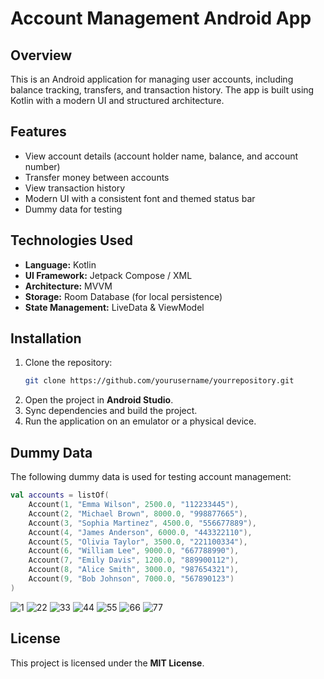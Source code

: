# Account Management Android App

## Overview
This is an Android application for managing user accounts, including balance tracking, transfers, and transaction history. The app is built using Kotlin with a modern UI and structured architecture.

## Features
- View account details (account holder name, balance, and account number)
- Transfer money between accounts
- View transaction history
- Modern UI with a consistent font and themed status bar
- Dummy data for testing

## Technologies Used
- **Language:** Kotlin
- **UI Framework:** Jetpack Compose / XML
- **Architecture:** MVVM
- **Storage:** Room Database (for local persistence)
- **State Management:** LiveData & ViewModel

## Installation
1. Clone the repository:
   ```sh
   git clone https://github.com/yourusername/yourrepository.git
   ```
2. Open the project in **Android Studio**.
3. Sync dependencies and build the project.
4. Run the application on an emulator or a physical device.

## Dummy Data
The following dummy data is used for testing account management:
```kotlin
val accounts = listOf(
    Account(1, "Emma Wilson", 2500.0, "112233445"),
    Account(2, "Michael Brown", 8000.0, "998877665"),
    Account(3, "Sophia Martinez", 4500.0, "556677889"),
    Account(4, "James Anderson", 6000.0, "443322110"),
    Account(5, "Olivia Taylor", 3500.0, "221100334"),
    Account(6, "William Lee", 9000.0, "667788990"),
    Account(7, "Emily Davis", 1200.0, "889900112"),
    Account(8, "Alice Smith", 3000.0, "987654321"),
    Account(9, "Bob Johnson", 7000.0, "567890123")
)
```
![1](https://github.com/user-attachments/assets/8dfb3764-5365-43b2-86fe-5aa8777bf808)
![22](https://github.com/user-attachments/assets/d16f5bfa-0192-4f19-8465-10ded87a3aba)
![33](https://github.com/user-attachments/assets/1e3be3f3-445a-4017-a5ec-49471f26ff52)
![44](https://github.com/user-attachments/assets/1ae4375d-5de3-4941-968c-f9a7c9d9a2a3)
![55](https://github.com/user-attachments/assets/c0ef0b62-fdf7-4e6b-a124-6a17f9c538a1)
![66](https://github.com/user-attachments/assets/fe33fedb-eec9-4deb-8dd9-91b8a84b07fb)
![77](https://github.com/user-attachments/assets/e72820fd-0221-4aec-8c40-e0c3a100f364)



## License
This project is licensed under the **MIT License**.

